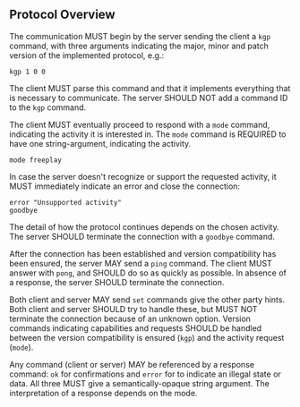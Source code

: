 Protocol Overview
-----------------

The communication MUST begin by the server sending the client a `kgp`
command, with three arguments indicating the major, minor and patch
version of the implemented protocol, e.g.:

	kgp 1 0 0
	
The client MUST parse this command and that it implements everything
that is necessary to communicate. The server SHOULD NOT add a command
ID to the `kgp` command.

The client MUST eventually proceed to respond with a `mode` command,
indicating the activity it is interested in. The `mode` command is
REQUIRED to have one string-argument, indicating the activity.

	mode freeplay

In case the server doesn't recognize or support the requested
activity, it MUST immediately indicate an error and close the
connection:

	error "Unsupported activity"
	goodbye

The detail of how the protocol continues depends on the chosen
activity. The server SHOULD terminate the connection with a `goodbye`
command.

After the connection has been established and version compatibility
has been ensured, the server MAY send a `ping` command. The
client MUST answer with `pong`, and SHOULD do so as quickly as
possible. In absence of a response, the server SHOULD terminate the
connection.

Both client and server MAY send `set` commands give the other party
hints. Both client and server SHOULD try to handle these, but MUST NOT
terminate the connection because of an unknown option. Version
commands indicating capabilities and requests SHOULD be handled
between the version compatibility is ensured (`kgp`) and the activity
request (`mode`).

Any command (client or server) MAY be referenced by a response
command: `ok` for confirmations and `error` for to indicate an illegal
state or data. All three MUST give a semantically-opaque string
argument. The interpretation of a response depends on the mode.
